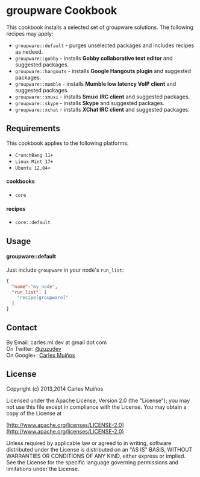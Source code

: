 # groupware Cookbook

This cookbook installs a selected set of groupware solutions.
The following recipes may apply:

- `groupware::default`  - purges unselected packages and includes recipes as nedeed.
- `groupware::gobby`    - installs __Gobby collaborative text editor__ and suggested packages.
- `groupware::hangouts` - installs __Google Hangouts plugin__ and suggested packages.
- `groupware::mumble`   - installs __Mumble low latency VoIP client__ and suggested packages.
- `groupware::smuxi`    - installs __Smuxi IRC client__ and suggested packages.
- `groupware::skype`    - installs __Skype__ and suggested packages.
- `groupware::xchat`    - installs __XChat IRC client__ and suggested packages.


## Requirements

This cookbook applies to the following platforms:  
- `CrunchBang 11+`
- `Linux Mint 17+`
- `Ubuntu 12.04+`

#### cookbooks
- `core`

#### recipes
- `core::default`


## Usage

#### groupware::default
Just include `groupware` in your node's `run_list`:

```json
{
  "name":"my_node",
  "run_list": [
    "recipe[groupware]"
  ]
}
```


## Contact

By Email:   carles.ml.dev at gmail dot com  
On Twitter: [@zuzudev](https://twitter.com/zuzudev)  
On Google+: [Carles Muiños](https://plus.google.com/109480759201585988691)


## License

Copyright (c) 2013,2014 Carles Muiños

Licensed under the Apache License, Version 2.0 (the "License");
you may not use this file except in compliance with the License.
You may obtain a copy of the License at

[http://www.apache.org/licenses/LICENSE-2.0](http://www.apache.org/licenses/LICENSE-2.0)

Unless required by applicable law or agreed to in writing, software
distributed under the License is distributed on an "AS IS" BASIS,
WITHOUT WARRANTIES OR CONDITIONS OF ANY KIND, either express or implied.
See the License for the specific language governing permissions and
limitations under the License.

